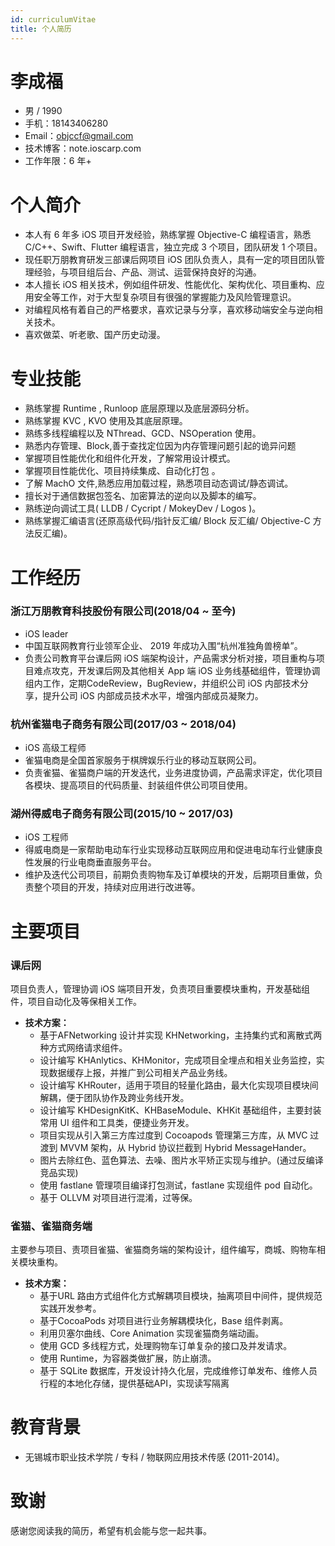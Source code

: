 ```yaml
---
id: curriculumVitae
title: 个人简历
---
```


# 李成福

- 男 / 1990
- 手机：18143406280
- Email：objccf@gmail.com
- 技术博客：note.ioscarp.com
- 工作年限：6 年+

# 个人简介

-  本人有 6 年多 iOS 项目开发经验，熟练掌握 Objective-C 编程语言，熟悉 C/C++、Swift、Flutter 编程语言，独立完成 3 个项目，团队研发 1 个项目。
- 现任职万朋教育研发三部课后网项目 iOS 团队负责人，具有一定的项目团队管理经验，与项目组后台、产品、测试、运营保持良好的沟通。
- 本人擅长 iOS 相关技术，例如组件研发、性能优化、架构优化、项目重构、应用安全等工作，对于⼤型复杂项⽬有很强的掌握能⼒及⻛险管理意识。
- 对编程风格有着自己的严格要求，喜欢记录与分享，喜欢移动端安全与逆向相关技术。
- 喜欢做菜、听老歌、国产历史动漫。

# 专业技能

- 熟练掌握 Runtime , Runloop 底层原理以及底层源码分析。
- 熟练掌握 KVC , KVO 使⽤及其底层原理。
- 熟练多线程编程以及 NThread、GCD、NSOperation 使⽤。
- 熟悉内存管理、Block,善于查找定位因为内存管理问题引起的诡异问题
- 掌握项⽬性能优化和组件化开发，了解常用设计模式。
- 掌握项目性能优化、项⽬持续集成、⾃动化打包 。
- 了解 MachO ⽂件,熟悉应⽤加载过程，熟悉项⽬动态调试/静态调试。
- 擅长对于通信数据包签名、加密算法的逆向以及脚本的编写。
- 熟练逆向调试⼯具( LLDB / Cycript / MokeyDev / Logos )。 
- 熟练掌握汇编语⾔(还原⾼级代码/指针反汇编/ Block 反汇编/ Objective-C ⽅法反汇编)。

# 工作经历

### 浙江万朋教育科技股份有限公司(2018/04 ~ 至今)

- iOS leader
- 中国互联网教育行业领军企业、 2019 年成功入围“杭州准独角兽榜单”。
- 负责公司教育平台课后网 iOS 端架构设计，产品需求分析对接，项目重构与项目难点攻克，开发课后网及其他相关 App 端 iOS 业务线基础组件，管理协调组内工作，定期CodeReview，BugReview，并组织公司 iOS 内部技术分享，提升公司 iOS 内部成员技术⽔平，增强内部成员凝聚⼒。 

### 杭州雀猫电子商务有限公司(2017/03 ~ 2018/04)

- iOS 高级工程师
- 雀猫电商是全国首家服务于棋牌娱乐行业的移动互联网公司。
-  负责雀猫、雀猫商户端的开发迭代，业务进度协调，产品需求评定，优化项目各模块、提高项目的代码质量、封装组件供公司项目使用。

### 湖州得威电子商务有限公司(2015/10 ~ 2017/03)

- iOS 工程师
- 得威电商是一家帮助电动车行业实现移动互联网应用和促进电动车行业健康良性发展的行业电商垂直服务平台。
- 维护及迭代公司项目，前期负责购物车及订单模块的开发，后期项目重做，负责整个项目的开发，持续对应用进行改进等。

# 主要项目

### 课后网

项目负责人，管理协调 iOS 端项目开发，负责项目重要模块重构，开发基础组件，项目自动化及等保相关工作。

- **技术方案：**
  - 基于AFNetworking 设计并实现 KHNetworking，主持集约式和离散式两种方式网络请求组件。
  - 设计编写 KHAnlytics、KHMonitor，完成项目全埋点和相关业务监控，实现数据缓存上报，并推广到公司相关产品业务线。
  - 设计编写 KHRouter，适用于项目的轻量化路由，最大化实现项目模块间解耦，便于团队协作及跨业务线开发。
  - 设计编写 KHDesignKitK、KHBaseModule、KHKit 基础组件，主要封装常用 UI 组件和工具类，便捷业务开发。
  - 项目实现从引入第三方库过度到 Cocoapods 管理第三方库，从 MVC 过渡到 MVVM 架构，从 Hybrid 协议拦截到 Hybrid MessageHander。
  - 图片去除红色、蓝色算法、去噪、图片水平矫正实现与维护。(通过反编译竞品实现)
  - 使用 fastlane 管理项目编译打包测试，fastlane 实现组件 pod 自动化。
  - 基于 OLLVM 对项目进行混淆，过等保。

### 雀猫、雀猫商务端

主要参与项⽬、责项⽬雀猫、雀猫商务端的架构设计，组件编写，商城、购物车相关模块重构。

- **技术方案：**
  - 基于URL 路由⽅式组件化⽅式解耦项⽬模块，抽离项⽬中间件，提供规范实践开发参考。
  - 基于CocoaPods 对项⽬进⾏业务解耦模块化，Base 组件剥离。
  - 利用贝塞尔曲线、Core Animation 实现雀猫商务端动画。
  - 使用 GCD 多线程方式，处理购物车订单复杂的接口及并发请求。
  - 使用 Runtime，为容器类做扩展，防止崩溃。
  - 基于 SQLite 数据库，开发设计持久化层，完成维修订单发布、维修人员行程的本地化存储，提供基础API，实现读写隔离

# 教育背景

- 无锡城市职业技术学院 / 专科 / 物联网应用技术传感 (2011-2014)。

# 致谢

感谢您阅读我的简历，希望有机会能与您⼀起共事。





 







